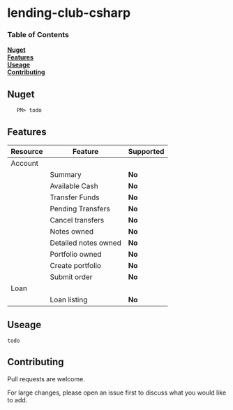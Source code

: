 # lending-club-csharp

### Table of Contents
**[Nuget](#nuget)**<br>
**[Features](#features)**<br>
**[Useage](#useage)**<br>
**[Contributing](#contributing)**<br>


## Nuget

 ```
    PM> todo
```

## Features
|Resource|Feature|Supported|
|------|--------------|-------------|
|Account|||
||Summary|**No**|
||Available Cash|**No**|
||Transfer Funds|**No**|
||Pending Transfers|**No**|
||Cancel transfers|**No**|
||Notes owned|**No**|
||Detailed notes owned|**No**|
||Portfolio owned|**No**|
||Create portfolio|**No**|
||Submit order|**No**|
|Loan|||
||Loan listing|**No**|



## Useage
```
todo
```


## Contributing

Pull requests are welcome. 

For large changes, please open an issue first to discuss what you would like to add.

